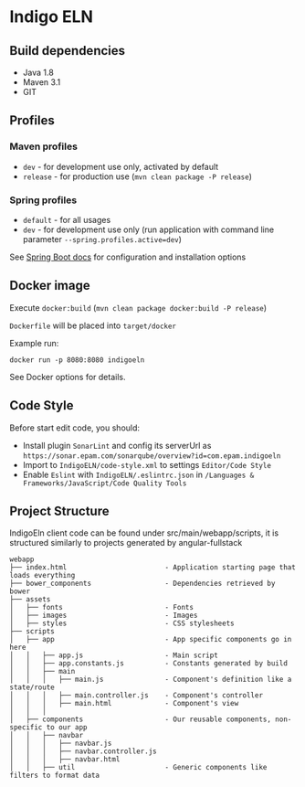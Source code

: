# Indigo ELN

## Build dependencies

- Java 1.8
- Maven 3.1
- GIT

## Profiles

### Maven profiles

- `dev` - for development use only, activated by default
- `release` - for production use (`mvn clean package -P release`)

### Spring profiles

- `default` - for all usages
- `dev` - for development use only (run application with command line parameter `--spring.profiles.active=dev`)

See [Spring Boot docs](http://docs.spring.io/spring-boot/docs/current/reference/htmlsingle/) for configuration and installation options

## Docker image

Execute `docker:build` (`mvn clean package docker:build -P release`)

`Dockerfile` will be placed into `target/docker`

Example run:
 
`docker run -p 8080:8080 indigoeln`

See Docker options for details.

## Code Style
Before start edit code, you should: 
- Install plugin `SonarLint` and config its serverUrl as `https://sonar.epam.com/sonarqube/overview?id=com.epam.indigoeln`
- Import to `IndigoELN/code-style.xml` to settings `Editor/Code Style`
- Enable `Eslint` with `IndigoELN/.eslintrc.json` in `/Languages &  Frameworks/JavaScript/Code Quality Tools` 

## Project Structure
IndigoEln client code can be found under src/main/webapp/scripts, it is structured similarly to projects generated by angular-fullstack
```
webapp
├── index.html                        - Application starting page that loads everything
├── bower_components                  - Dependencies retrieved by bower
├── assets
│   ├── fonts                         - Fonts
│   ├── images                        - Images
│   ├── styles                        - CSS stylesheets
├── scripts
│   ├── app                           - App specific components go in here
│   │   ├── app.js                    - Main script
│   │   ├── app.constants.js          - Constants generated by build
│   │   ├── main
│   │   │   ├── main.js               - Component's definition like a state/route
│   │   │   ├── main.controller.js    - Component's controller
│   │   │   ├── main.html             - Component's view
│   │   │
│   ├── components                    - Our reusable components, non-specific to our app
│   │   ├── navbar
│   │   │   ├── navbar.js
│   │   │   ├── navbar.controller.js
│   │   │   ├── navbar.html
│   │   ├── util                      - Generic components like filters to format data
```